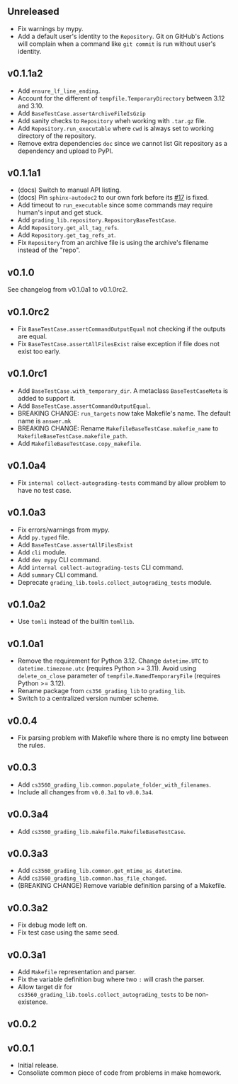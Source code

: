 <!-- This file is included in the documentation so the header is removed. -->

## Unreleased

- Fix warnings by mypy.
- Add a default user's identity to the `Repository`. Git on GitHub's Actions will complain
  when a command like `git commit` is run without user's identity.

## v0.1.1a2

- Add `ensure_lf_line_ending`.
- Account for the different of `tempfile.TemporaryDirectory` between 3.12 and 3.10.
- Add `BaseTestCase.assertArchiveFileIsGzip`
- Add sanity checks to `Repository` wheh working with `.tar.gz` file.
- Add `Repository.run_executable` where `cwd` is always set to working directory of the repository.
- Remove extra dependencies `doc` since we cannot list Git repository as a dependency and upload to PyPI.

## v0.1.1a1

- (docs) Switch to manual API listing.
- (docs) Pin `sphinx-autodoc2` to our own fork before its [#17](https://github.com/sphinx-extensions2/sphinx-autodoc2/issues/17) is fixed.
- Add timeout to `run_executable` since some commands may require human's input and get stuck.
- Add `grading_lib.repository.RepositoryBaseTestCase`.
- Add `Repository.get_all_tag_refs`.
- Add `Repository.get_tag_refs_at`.
- Fix `Repository` from an archive file is using the archive's filename instead of the "repo".

## v0.1.0

See changelog from v0.1.0a1 to v0.1.0rc2.

## v0.1.0rc2

- Fix `BaseTestCase.assertCommandOutputEqual` not checking if the outputs are equal.
- Fix `BaseTestCase.assertAllFilesExist` raise exception if file does not exist too early.

## v0.1.0rc1

- Add `BaseTestCase.with_temporary_dir`. A metaclass `BaseTestCaseMeta`
  is added to support it.
- Add `BaseTestCase.assertCommandOutputEqual`.
- BREAKING CHANGE: `run_targets` now take Makefile's name. The default name is `answer.mk`
- BREAKING CHANGE: Rename `MakefileBaseTestCase.makefie_name` to `MakefileBaseTestCase.makefile_path`.
- Add `MakefileBaseTestCase.copy_makefile`.

## v0.1.0a4

- Fix `internal collect-autograding-tests` command by allow
  problem to have no test case.

## v0.1.0a3

- Fix errors/warnings from mypy.
- Add `py.typed` file.
- Add `BaseTestCase.assertAllFilesExist`
- Add `cli` module.
- Add `dev mypy` CLI command.
- Add `internal collect-autograding-tests` CLI command.
- Add `summary` CLI command.
- Deprecate `grading_lib.tools.collect_autograding_tests` module.

## v0.1.0a2

- Use `tomli` instead of the builtin `tomllib`.

## v0.1.0a1

- Remove the requirement for Python 3.12. Change `datetime.UTC` to `datetime.timezone.utc` (requires Python >= 3.11).
  Avoid using `delete_on_close` parameter of `tempfile.NamedTemporaryFile` (requires Python >= 3.12).
- Rename package from `cs356_grading_lib` to `grading_lib`.
- Switch to a centralized version number scheme.

## v0.0.4

- Fix parsing problem with Makefile where there is no empty line
  between the rules.

## v0.0.3

- Add `cs3560_grading_lib.common.populate_folder_with_filenames`.
- Include all changes from `v0.0.3a1` to `v0.0.3a4`.

## v0.0.3a4

- Add `cs3560_grading_lib.makefile.MakefileBaseTestCase`.

## v0.0.3a3

- Add `cs3560_grading_lib.common.get_mtime_as_datetime`.
- Add `cs3560_grading_lib.common.has_file_changed`.
- (BREAKING CHANGE) Remove variable definition parsing of a Makefile.

## v0.0.3a2

- Fix debug mode left on.
- Fix test case using the same seed.

## v0.0.3a1

- Add `Makefile` representation and parser.
- Fix the variable definition bug where two `:` will crash the parser.
- Allow target dir for `cs3560_grading_lib.tools.collect_autograding_tests` to be non-existence.

## v0.0.2

## v0.0.1

- Initial release.
- Consoliate common piece of code from problems in make homework.
